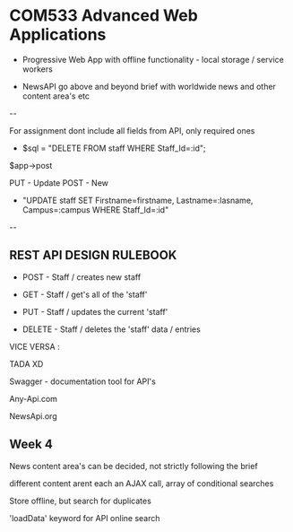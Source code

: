 # COM533 Advanced Web Applications

* Progressive Web App with offline functionality - local storage / service workers 

* NewsAPI go above and beyond brief with worldwide news and other content area's etc

 --
 
 For assignment dont include all fields from API, only required ones 
 
 
 
 * $sql = "DELETE FROM staff WHERE Staff_Id=:id";
 
 $app->post 
 
 PUT - Update 
 POST - New 
 
* "UPDATE staff SET Firstname=firstname, Lastname=:lasname, Campus=:campus WHERE Staff_Id=:id"

--

## REST API DESIGN RULEBOOK 



* POST - Staff / creates new staff 

* GET - Staff / get's all of the 'staff'

* PUT - Staff / updates the current 'staff' 

* DELETE - Staff / deletes the 'staff' data / entries 


VICE VERSA : 


TADA XD

Swagger - documentation tool for API's 

Any-Api.com

NewsApi.org 
 
## Week 4 

News content area's can be decided, not strictly following the brief 

different content arent each an AJAX call, array of conditional searches 

Store offline, but search for duplicates 



'loadData' keyword for API online search 



